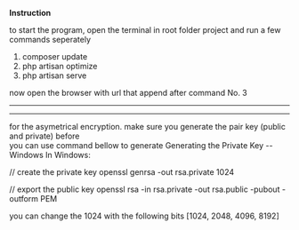 <strong>Instruction</strong>

to start the program, open the terminal in root folder project and run a few commands seperately

1. composer update
2. php artisan optimize
3. php artisan serve

now open the browser with url that append after command No. 3

<hr>
<hr>

for the asymetrical encryption. make sure you generate the pair key (public and private) before <br>
you can use command bellow to generate
Generating the Private Key -- Windows
In Windows:

// create the private key
openssl genrsa -out rsa.private 1024

// export the public key
openssl rsa -in rsa.private -out rsa.public -pubout -outform PEM

you can change the 1024 with the following bits
[1024, 2048, 4096, 8192]
